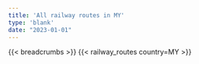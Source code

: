 ```yaml
---
title: 'All railway routes in MY'
type: 'blank'
date: "2023-01-01"
---
```


{{< breadcrumbs >}}
{{< railway_routes country=MY >}}
